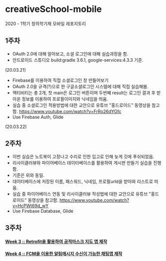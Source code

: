 # creativeSchool-mobile
2020 - 1학기 창의학기제 모바일 레포지토리

## 1주차
- OAuth 2.0에 대해 알아보고, 소셜 로그인에 대해 실습과정을 함.
- 안드로이드 스튜디오 build:gradle 3.6.1, google-services:4.3.3 기준. 

(20.03.21)

- Firebase를 이용하여 직접 소셜로그인 창 만들어보기
- OAuth 2.0을 규격(?)으로 한 구글소셜로그인 시스템에 대해 직접 실습해봄.
- 액티비티는 총 2개, 첫 main은 로그인 버튼이며 두번째 result는 로그인 결과 후 받아온 정보를 이용하여 프로필이미지와 닉네임을 띄움.
- 실습 중 소셜로그인 적용방법에 대한 교안으로 유튜브 "홍드로이드" 동영상을 참고함.
https://www.youtube.com/watch?v=FrRo26dYGfc
- Use Firebase Auth, Glide

(20.03.22)


## 2주차
- 이번 실습은 노트북이 고장나고 수리로 인한 입고로 인해 늦게 깃에 푸쉬되었음.
- 리사이클러뷰와 파이어베이스 데이터베이스를 활용하여 게시판 만들기 실습을 진행함.
- 기준은 위와 동일.
- 데이터베이스에 저장된 이름, 패스워드, 닉네임, 프로필urld을 받아와 리스트로 띄움.
- 실습 중 파이어베이스 연동 및 리사이클러뷰 작성법에 대한 교안으로 유튜브 "홍드로이드" 동영상을 참고함.
https://www.youtube.com/watch?v=HcPWt69d_wY
- Use Firebase Database, Glide

## 3주차
#### [Week 3 :: Retrofit을 활용하여 공적마스크 지도 앱 제작](./week3/week3.md)
#### [Week 4 :: FCM을 이용한 알림메시지 수신이 가능한 채팅앱 제작](./week4/week4.md)
